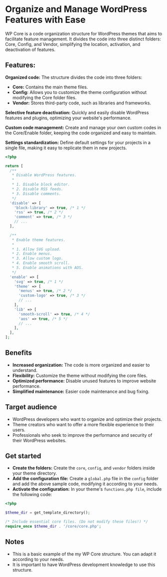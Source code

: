 # Organize and Manage WordPress Features with Ease

WP Core is a code organization structure for WordPress themes that aims to facilitate feature management. It divides the code into three distinct folders: Core, Config, and Vendor, simplifying the location, activation, and deactivation of features.

## Features:

**Organized code:** The structure divides the code into three folders:

- **Core:** Contains the main theme files.
- **Config:** Allows you to customize the theme configuration without modifying the Core folder files.
- **Vendor:** Stores third-party code, such as libraries and frameworks.

**Selective feature deactivation:** Quickly and easily disable WordPress features and plugins, optimizing your website's performance.

**Custom code management:** Create and manage your own custom codes in the Core/Enable folder, keeping the code organized and easy to maintain.

**Settings standardization:** Define default settings for your projects in a single file, making it easy to replicate them in new projects.

```php
<?php

return [
  /**
   * Disable WordPress features.
   * 
   * 1. Disable block editor.
   * 2. Disable RSS feeds.
   * 3. Disable comments.
   */
  'disable' => [
    'block-library' => true, /* 1 */
    'rss' => true, /* 2 */
    'comment' => true, /* 3 */
    // ...
  ],

  /**
   * Enable theme features.
   * 
   * 1. Allow SVG upload.
   * 2. Enable menus.
   * 3. Allow custom logo.
   * 4. Enable smooth scroll.
   * 5. Enable animations with AOS.
   */
  'enable' => [
    'svg' => true, /* 1 */
    'theme' => [
      'menus' => true, /* 2 */
      'custom-logo' => true, /* 3 */
      // ...
    ],
    'lib' => [
      'smooth-scroll' => true, /* 4 */
      'aos' => true, /* 5 */
      // ...
    ],
  ],
];
```

## Benefits

- **Increased organization:** The code is more organized and easier to understand.
- **Flexibility:** Customize the theme without modifying the core files.
- **Optimized performance:** Disable unused features to improve website performance.
- **Simplified maintenance:** Easier code maintenance and bug fixing.

## Target audience

- WordPress developers who want to organize and optimize their projects.
- Theme creators who want to offer a more flexible experience to their users.
- Professionals who seek to improve the performance and security of their WordPress websites.

## Get started

- **Create the folders:** Create the `core`, `config`, and `vendor` folders inside your theme directory.  
- **Add the configuration file:** Create a `global.php` file in the `config` folder and add the above sample code, modifying it according to your needs.  
- **Activate the configuration:** In your theme's `functions.php file`, include the following code:

```php
<?php

$theme_dir = get_template_directory();

/* Include essential core files. (Do not modify these files!) */
require_once $theme_dir . '/core/core.php';
```

## Notes

- This is a basic example of the my WP Core structure. You can adapt it according to your needs.
- It is important to have WordPress development knowledge to use this structure.
